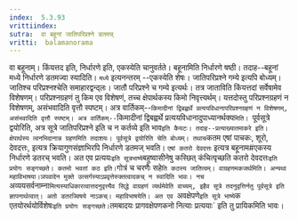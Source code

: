```yaml
---
index:  5.3.93
vrittiindex: 
sutra:  वा बहूनां जातिपरिप्रश्ने डतमच्
vritti:  balamanorama 
---
```


वा बहूनाम्। किंयत्तद इति, निर्धारणे इति, एकस्येति चानुवर्तते। बहूनामिति निर्धारणे षष्ठी। तदाह--बहूनां मध्ये निर्धारणे डतमज्वा स्यादिति। `मध्ये` इत्यनन्तरम् --एकस्येति शेषः। जातिपरिप्रश्ने गम्ये इत्यपि बोध्यम्। जातिश्च परिप्रश्नश्चेति समाहारद्वन्द्लः। जातौ परिप्रश्ने च गम्ये इत्यर्थः। तत्र जाताविति किंयत्तदां सर्वेषामेव विशेषणम्। परिप्रश्नग्रहणं तु किम एव विशेषणं, तच्च क्षेपार्थकस्य किमो निवृत्त्यर्थम्। यत्तदोस्तु परिप्रश्नग्रहणं न विशेषणम्, असंभवादिति वृत्तौ स्पष्टम्। अत्र वार्तिकम्--`किमादीनां द्विबह्वर्थे प्रत्ययविधानापरिप्रश्नग्रहणं न विशेषणम्, असंभवादिति वृत्तौ स्पष्टम्। अत्र वार्तिकम्--`किमादीनां द्विबह्वर्थे प्रत्ययविधानादुपाध्यानर्थक्य`मिति। `पूर्वसूत्रे द्वयोरिति, अत्र सूत्रे जातिपरिप्रश्ने इति च न कर्तव्ये इति भाव` इति कैयटः। तदाह--प्रत्याख्यातमाकरे इति। क्षेपार्थस्य त्वनभिदानान्न ग्रहणमिति तदाशयः। पूर्वसूत्रे द्वयोरिति चेति बोध्यम्। तथाच `कतम एषां पाचकः, शूरो, देवदत्तः, इत्यत्र क्रियागुणसंज्ञाभिरपि निर्धारणे डतमज् भवति। `एषां कतरो देवदत्तः` इत्यत्र बहूनाम#एकस्य निर्धारणे डतरच् भवति। अत एव प्रत्ययः` इति सूत्रभाष्ये `बहुष्वासीनेषु कस्छित् कंचित्पृच्छति कतरो देवदत्तः` इति प्रयोगः सङ्गच्छते। कतमो भवतां कठ इति। `गोत्रं च चरणैः सहे`ति कठस्य जातित्वम्। वाग्रहणमकजर्थमिति। अन्यथा महाविभाषया।ञपवादेन मुक्ते उत्सर्गस्याऽप्रवृत्तेरुक्तत्वादकच् न स्वादिति भावः। नच `अव्ययसर्वनाम्ना`मित्यस्याधिकारत्वात्तदनुवृत्त्यैव सिद्धे वाग्रहणं व्यर्थमेवेति वाच्यम्, इहैव सूत्रे तदनुवृत्तिर्नतु पूर्वसूत्रे इति ज्ञापनार्थत्वात्। अतो डतरज्विषये नाऽकच्। महाविभाषयेति। अत एव `अवक्षेपणे` इति सूत्रे भाष्ये `क एतयोरर्थयोर्विशेषः` इति प्रयोगः सङ्गच्छते। `तमबादयः प्रागवक्षेपणकनो नित्याः प्रत्ययाः` इति तु प्रायिकमिति भावः। 

